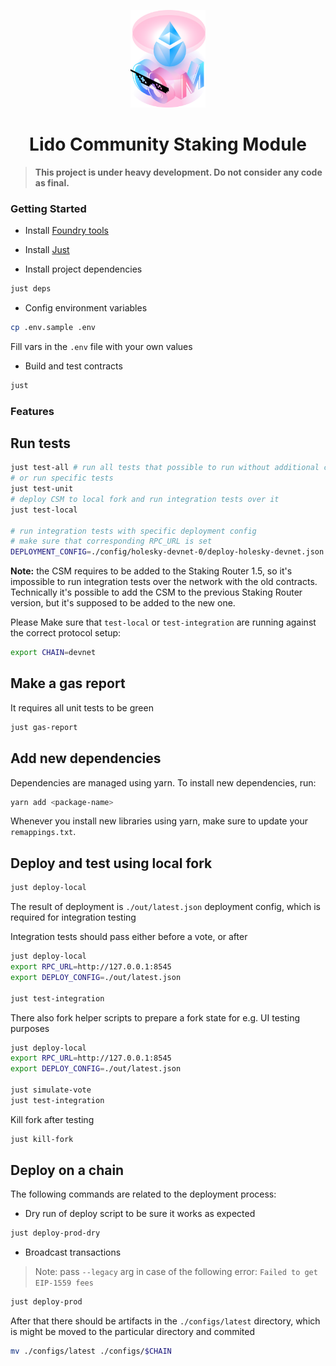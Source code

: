 <p align="center">
  <img src="logo.png" width="120" alt="CSM Logo"/>
</p>
<h1 align="center"> Lido Community Staking Module </h1>

> **This project is under heavy development. Do not consider any code as final.**

### Getting Started

- Install [Foundry tools](https://book.getfoundry.sh/getting-started/installation)

- Install [Just](https://github.com/casey/just)

- Install project dependencies

```bash
just deps
```

- Config environment variables

```bash
cp .env.sample .env
```

Fill vars in the `.env` file with your own values

- Build and test contracts

```bash
just
```

### Features

## Run tests

```bash
just test-all # run all tests that possible to run without additional configurations
# or run specific tests
just test-unit
# deploy CSM to local fork and run integration tests over it
just test-local

# run integration tests with specific deployment config
# make sure that corresponding RPC_URL is set
DEPLOYMENT_CONFIG=./config/holesky-devnet-0/deploy-holesky-devnet.json just test-integration
```

**Note:** the CSM requires to be added to the Staking Router 1.5,
so it's impossible to run integration tests over the network with the old contracts.
Technically it's possible to add the CSM to the previous Staking Router version,
but it's supposed to be added to the new one.

Please Make sure that `test-local` or `test-integration` are running against the correct protocol setup:

```bash
export CHAIN=devnet
```

## Make a gas report

It requires all unit tests to be green

```bash
just gas-report
```

## Add new dependencies

Dependencies are managed using yarn. To install new dependencies, run:

```bash
yarn add <package-name>
```

Whenever you install new libraries using yarn, make sure to update your
`remappings.txt`.

## Deploy and test using local fork

```bash
just deploy-local
```

The result of deployment is `./out/latest.json` deployment config, which is required for integration testing

Integration tests should pass either before a vote, or after

```bash
just deploy-local
export RPC_URL=http://127.0.0.1:8545
export DEPLOY_CONFIG=./out/latest.json

just test-integration
```

There also fork helper scripts to prepare a fork state for e.g. UI testing purposes

```bash
just deploy-local
export RPC_URL=http://127.0.0.1:8545
export DEPLOY_CONFIG=./out/latest.json

just simulate-vote
just test-integration
```

Kill fork after testing

```bash
just kill-fork
```

## Deploy on a chain

The following commands are related to the deployment process:

- Dry run of deploy script to be sure it works as expected

```bash
just deploy-prod-dry
```

- Broadcast transactions

> Note: pass `--legacy` arg in case of the following error: `Failed to get EIP-1559 fees`

```bash
just deploy-prod
```

After that there should be artifacts in the `./configs/latest` directory,
which is might be moved to the particular directory and commited

```bash
mv ./configs/latest ./configs/$CHAIN
```
